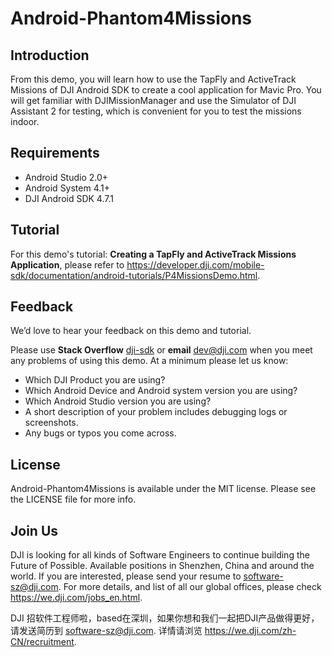 # Android-Phantom4Missions

## Introduction

From this demo, you will learn how to use the TapFly and ActiveTrack Missions of DJI Android SDK to create a cool application for Mavic Pro. You will get familiar with DJIMissionManager and use the Simulator of DJI Assistant 2 for testing, which is convenient for you to test the missions indoor. 

## Requirements

 - Android Studio 2.0+
 - Android System 4.1+
 - DJI Android SDK 4.7.1

## Tutorial

For this demo's tutorial: **Creating a TapFly and ActiveTrack Missions Application**, please refer to <https://developer.dji.com/mobile-sdk/documentation/android-tutorials/P4MissionsDemo.html>.

## Feedback

We’d love to hear your feedback on this demo and tutorial.

Please use **Stack Overflow** [dji-sdk](https://stackoverflow.com/questions/tagged/dji-sdk) or **email** [dev@dji.com](dev@dji.com) when you meet any problems of using this demo. At a minimum please let us know:

* Which DJI Product you are using?
* Which Android Device and Android system version you are using?
* Which Android Studio version you are using?
* A short description of your problem includes debugging logs or screenshots.
* Any bugs or typos you come across.

## License

Android-Phantom4Missions is available under the MIT license. Please see the LICENSE file for more info.

## Join Us

DJI is looking for all kinds of Software Engineers to continue building the Future of Possible. Available positions in Shenzhen, China and around the world. If you are interested, please send your resume to <software-sz@dji.com>. For more details, and list of all our global offices, please check <https://we.dji.com/jobs_en.html>.

DJI 招软件工程师啦，based在深圳，如果你想和我们一起把DJI产品做得更好，请发送简历到 <software-sz@dji.com>.  详情请浏览 <https://we.dji.com/zh-CN/recruitment>.

